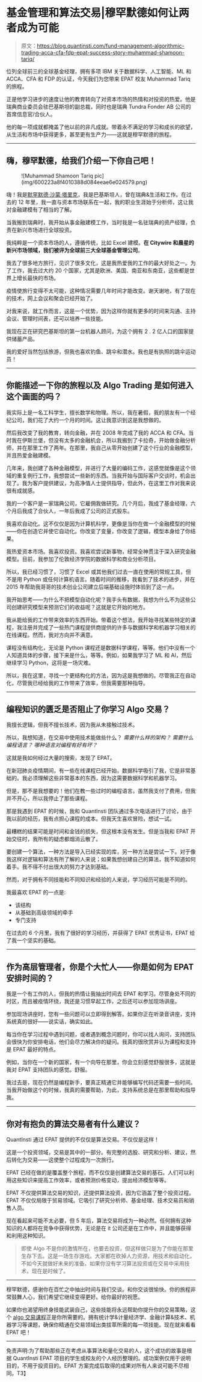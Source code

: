 # 基金管理和算法交易|穆罕默德如何让两者成为可能

> 原文：<https://blog.quantinsti.com/fund-management-algorithmic-trading-acca-cfa-fdp-epat-success-story-muhammad-shamoon-tariq/>

位列全球前三的全球基金经理，拥有多项 IBM 关于数据科学、人工智能、ML 和 ACCA、CFA 和 FDP 的认证，今天我们为您带来 EPAT 校友 Muhammad Tariq 的旅程。

正是他学习进步的速度让他的教育转向了对资本市场的热情和对投资的热爱。他是瑞典商业委员会驻巴基斯坦的副总裁，同时也是瑞典 Tundra Fonder AB 公司的首席信息官/合伙人。

他的每一项成就都掩盖了他以前的非凡成就。带着永不满足的学习和成长的欲望，从生活和市场中获得更多，甚至更有生产力——这就是穆罕默德的旅程。

* * *

## 嗨，穆罕默德，给我们介绍一下你自己吧！

<figure class="kg-card kg-image-card">![Muhammad Shamoon Tariq pic](img/600223a8f4010388d084eeae6e024579.png)</figure>

嗨！我是[默罕默德·沙蒙·塔里克](https://www.linkedin.com/in/muhammad-shamoon-tariq-cfa-fdp-24b40a80/)，我是巴基斯坦人，曾在瑞典&生活和工作。在过去的 12 年里，我一直与资本市场联系在一起，我的职业生涯始于分析师，这让我对金融建模有了相当的了解。

当我搬到瑞典时，我开始从事金融建模工作，当时我是一名驻瑞典的资产经理，负责在新兴市场进行全球投资。

我纯粹是一个资本市场的人，遵循传统，比如 Excel 建模。**在 Citywire 和晨星的新兴市场领域，我们被评为全球前三大全球基金管理公司**。

我去了很多地方旅行，见识了很多文化，这是我热爱我的工作的最大好处之一。为了工作，我去过大约 20 个国家，尤其是欧洲、美国、南亚和东南亚，这些都是世界上增长最快的市场。

疫情使旅行变得不太可能，这种情况需要几年时间才能改变。谢天谢地，有了现在的技术，网上会议和聚会已经开始了。

对我来说，就工作而言，这是一个优势，因为这样你就有更多的时间来沟通、主持会议、管理时间表，还可以培养一些技能。

我现在正在研究巴基斯坦的第一台机器人顾问，为这个拥有 2 . 2 亿人口的国家提供储蓄产品。

我的爱好当然包括旅游，但我也喜欢钓鱼、跳伞和潜水。我也是有执照的跳伞运动员！

* * *

## 你能描述一下你的旅程以及 Algo Trading 是如何进入这个画面的吗？

我实际上是一名工科学生，擅长数学和物理。所以，我在暑假，我的朋友有一个经纪公司，我们花了大约一个月的时间。这让我意识到这是我想做的。

然后我改变了我的教育，转向金融，并在 2008 年完成了我的 ACCA 和 CFA。当时我在伊斯兰堡，但没有太多的金融机会，所以我搬到了卡拉奇，开始做金融分析师，并在那里工作了两年。在那里，我自己从零开始创建了这个行业的金融模型，并且热爱金融建模。

几年来，我创建了各种金融模型，并进行了大量的编码工作，这感觉就像是这个领域的重复例行工作，我想尝试一些新的东西。当我开始与国际客户交谈时，机会出现了。我为客户提供建议，为高净值人士提供指导，但此外，在这里工作对我来说很有成就感。

我的一个客户是一家瑞典公司，它雇佣我做研究。几个月后，我成了基金经理，六个月后我成了合伙人，一年后我成了公司的正式股东。

我喜欢自动化。这不仅仅是因为计算机科学，更像是当你在做一个金融模型的时候——你在创造它并使它自动化。你改变了变量，你改变了逻辑，模型本身给了你结果。

我热爱资本市场。我喜欢投资。我喜欢尝试新事物，经常全神贯注于深入研究金融模型。目前，我参加了伦敦经济学院的数据科学和商业分析项目。

所以，我已经习惯了，习惯了 Excel 或其他我们过去一直在使用的常规工具，但不是用 Python 或任何计算机语言。随着时间的推移，我看到了技术的进步，并在 2015 年帮助我哥哥的技术创业公司建立后端基础设施时体验到了这一点。

我开始思考——为什么不把模型自动化呢？我手头有数据，我想为什么不为这些公司创建研究模型来预测它们的收益呢？这就是它开始的地方。

我从能给我的工作带来效率的东西开始。带着这个想法，我开始寻找某些特定的课程，我注册并完成了一些热门课程提供商提供的许多与数据科学和机器学习相关的在线课程。然而，我对方向并不满意。

课程没有结构化，无论是 Python 课程还是数据科学课程，等等。他们中没有一个人知道具体的步骤，接下来是什么，等等。例如，如果我学习了 ML 和 AI，然后继续学习 Python，这将是一场灾难。

所以，我在这里，寻找一个更结构化的方法，因为这是我想做的。尽管我正在自动化，尽管我已经给我的工作带来了效率，但我需要那种指导。

* * *

## 编程知识的匮乏是否阻止了你学习 Algo 交易？

我擅长逻辑，但我不擅长技术，因为我从未接触过技术。

所以，我想知道，在交易中使用技术能做些什么？
*需要什么样的架构？*
*需要什么编程语言？*
*哪种语言对编程有好有坏？*

这就是我如何经过大量的搜索，发现了 EPAT。

在新冠肺炎疫情期间，有一些在线课程已经开始，数据科学吸引了我，它是非常基础的。我必须理解这些非常基本的东西，因为这需要数据科学和机器学习。

但是，那不是我想要的！他们在教一些过时的编程语言。虽然我支付了费用，但我并不开心，所以我停止了那些课程。

那是我遇到 EPAT 的时候，我和 QuantInsti 团队通过多次电话进行了讨论，由于我以前的经历，我有点担心课程的成本。但我天生喜欢冒险，想试一试。

最糟糕的结果可能是时间和金钱的损失，但这根本没有发生。但是当我和 EPAT 开始交往时，我所有的疑虑都烟消云散了。

要创建一个算法，一种方法是导入已经实现的库，另一种方法是尝试一下。对于像我这样对逻辑和算法有所了解的人来说；如果我想创建自己的算法，我不知道如何着手。我不得不付出很大的努力才达到基础。

然而，对于拥有不同技能和不同知识和经验的人来说，学习经历可能是不同的。

我最喜欢 EPAT 的一点是:

*   该结构
*   从基础到高级领域的牵手
*   专门支持

在过去的 6 个月里，我有了很好的学习经历，并获得了 EPAT 优秀证书，EPAT 给了我一个坚实的基础。

* * *

## 作为高层管理者，你是个大忙人——你是如何为 EPAT 安排时间的？

我是一个有工作的人，但我的热情让我抽出时间去 EPAT 和学习。尽管身处不同的时区，而且被疫情环绕，我还是习惯早起工作，之后还可以参加现场讲座。

参加现场讲座时，您有一些问题可以立即得到解答。如果你正在听录音讲座，支持系统真的很好——说实话，确实如此。

每当你在学习过程中遇到问题，或者遇到概念问题时，你可以找人询问，支持团队会很快为你安排电话，他们会尽力解决你的疑问。我真的很欣赏并认为课程和支持是 EPAT 最好的特点。

例如，当你在一个新的国家，有一个向导在那里，你会立刻感觉舒服很多，这就是我对 EPAT 支持团队的感觉。舒服。

我过去是，现在仍然是编程新手，要真正精通它并能够编写代码还需要一些时间。当我开始做这个的时候，我真的需要帮助，为此，支持系统总是在那里帮助和指导我。

* * *

## 你对有抱负的算法交易者有什么建议？

QuantInsti 通过 EPAT 提供的不仅仅是算法交易。不仅仅是这样！

这是一个投资领域，交易是其中的一部分。有完整的选股、研究和分析、建议，然后转化为交易——这使整个过程成为一次旅行。

EPAT 已经在做的是覆盖整个旅程，而不仅仅是创建算法交易的基石。人们可以利用这些知识来提高工作效率，或者预测价格变动，提出经济模型等等。

EPAT 不仅提供算法交易的知识，还提供算法投资，因为它涵盖了整个投资过程。EPAT 不仅仅局限于贸易领域。它吸引了研究分析师、基金经理、技术交易员和销售人员。

现在看起来可能不太必要，但 5 年后，算法交易将成为一种必然。任何拥有这种知识的人都将在竞争中获得优势，无论是在 it 公司还是在工作中，并且能够获得和利用这种知识。

> 即使 Algo 不是你的激情所在，也要去投资，但这样做只是为了你能在那里生存下去。这是一场生存游戏。大家都在砍掉人力资源，用技术和自动化，不如今天就做好未来的准备。如果你没有学习算法投资或在交易中采用技术，现在是时候了。

* * *

穆罕默德，感谢你在百忙之中抽出时间与我们交谈。和你交谈很愉快。你的旅程非常鼓舞人心，我们希望它继续变得更好。给你最好的祝愿。

如果你也渴望用终身技能武装自己，这些技能将永远帮助你提升你的交易策略，这个 [algo 交易课程](https://www.quantinsti.com/epat)正是你所需要的。拥有统计学&计量经济学、金融计算&技术、机器学习等课题，确保你精通在交易领域出类拔萃所需的每一项技能。现在就来看看 EPAT 吧！

* * *

免责声明:为了帮助那些正在考虑从事算法和量化交易的人，这个成功的故事是根据 QuantInsti EPAT 项目的学生或校友的个人经历整理的。成功案例仅用于说明目的，不用于投资目的。EPAT 方案完成后取得的成果对所有人来说可能不尽相同。T3】